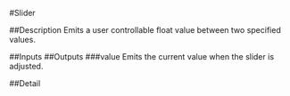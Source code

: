 #Slider

##Description
Emits a user controllable float value between two specified values.

##Inputs
##Outputs
###value
Emits the current value when the slider is adjusted.

##Detail


